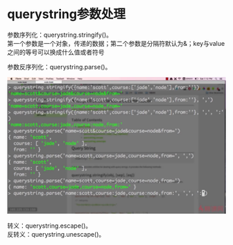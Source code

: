 # querystring参数处理

参数序列化：querystring.stringify\(\)。  
第一个参数是一个对象，传递的数据；第二个参数是分隔符默认为&；key与value之间的等号可以换成什么值或者符号

参数反序列化：querystring.parse\(\)。

![](../.gitbook/assets/querystring1.png)

  
转义：querystring.escape\(\)。  
反转义：querystring.unescape\(\)。



